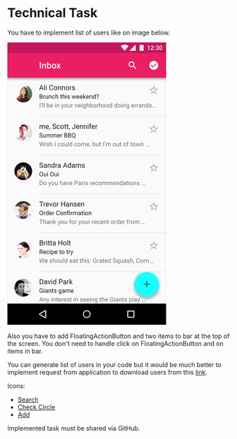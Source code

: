 # Technical Task

You have to implement list of users like on image below.


![alt tag](https://raw.githubusercontent.com/vyatsykiv/Flutter-Task/main/screenshot.png)


Also you have to add FloatingActionButton and two items to bar at the top of the screen. You don't need to handle click on FloatingActionButton and on items in bar.


You can generate list of users in your code but it would be much better to implement request from application to download users from this [link](https://raw.githubusercontent.com/vyatsykiv/Flutter-Task/main/users.json). 

Icons:
- [Search](https://raw.githubusercontent.com/vyatsykiv/Flutter-Task/main/ic_search_white.png)
- [Check Circle](https://raw.githubusercontent.com/vyatsykiv/Flutter-Task/main/ic_check_circle_white.png)
- [Add](https://raw.githubusercontent.com/vyatsykiv/Flutter-Task/main/ic_add_black.png) 


Implemented task must be shared via GitHub.
